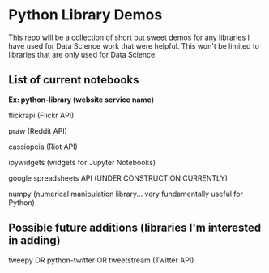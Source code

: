 # Python Library Demos

This repo will be a collection of short but sweet demos for any libraries I have used for Data Science work that were helpful. This won't be limited to libraries that are only used for Data Science.   

## List of current notebooks

**Ex: python-library (website service name)**

flickrapi (Flickr API)

praw (Reddit API) 

cassiopeia (Riot API)

ipywidgets (widgets for Jupyter Notebooks)

google spreadsheets API (UNDER CONSTRUCTION CURRENTLY)

numpy (numerical manipulation library... very fundamentally useful for Python)

## Possible future additions (libraries I'm interested in adding)

tweepy OR python-twitter OR tweetstream (Twitter API)
